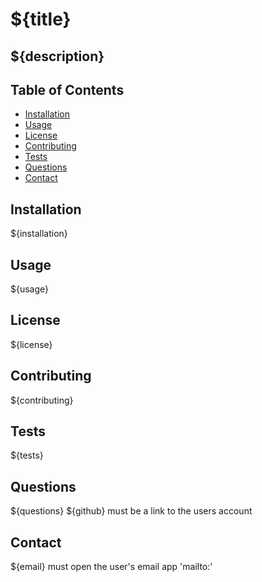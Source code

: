 # ${title}

## ${description}

## Table of Contents
- [Installation](#installation)
- [Usage](#usage)
- [License](#license)
- [Contributing](#contributing)
- [Tests](#tests)
- [Questions](#questions)
- [Contact](#contact)

## Installation
${installation}

## Usage
${usage}

## License
${license}

## Contributing
${contributing}

## Tests
${tests}

## Questions
${questions}
${github} must be a link to the users account

## Contact
${email} must open the user's email app 'mailto:'
